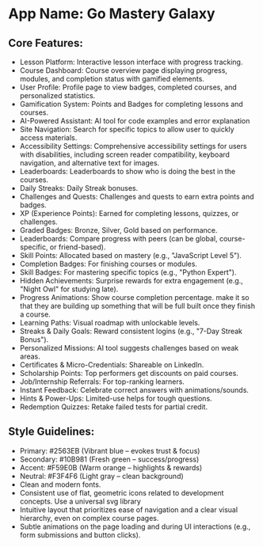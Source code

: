 # **App Name**: Go Mastery Galaxy

## Core Features:

- Lesson Platform: Interactive lesson interface with progress tracking.
- Course Dashboard: Course overview page displaying progress, modules, and completion status with gamified elements.
- User Profile: Profile page to view badges, completed courses, and personalized statistics.
- Gamification System: Points and Badges for completing lessons and courses.
- AI-Powered Assistant: AI tool for code examples and error explanation
- Site Navigation: Search for specific topics to allow user to quickly access materials.
- Accessibility Settings: Comprehensive accessibility settings for users with disabilities, including screen reader compatibility, keyboard navigation, and alternative text for images.
- Leaderboards: Leaderboards to show who is doing the best in the courses.
- Daily Streaks: Daily Streak bonuses.
- Challenges and Quests: Challenges and quests to earn extra points and badges.
- XP (Experience Points): Earned for completing lessons, quizzes, or challenges.
- Graded Badges: Bronze, Silver, Gold based on performance.
- Leaderboards: Compare progress with peers (can be global, course-specific, or friend-based).
- Skill Points: Allocated based on mastery (e.g., "JavaScript Level 5").
- Completion Badges: For finishing courses or modules.
- Skill Badges: For mastering specific topics (e.g., "Python Expert").
- Hidden Achievements: Surprise rewards for extra engagement (e.g., "Night Owl" for studying late).
- Progress Animations: Show course completion percentage. make it so that they are building up something that will be full built once they finish a course.
- Learning Paths: Visual roadmap with unlockable levels.
- Streaks & Daily Goals: Reward consistent logins (e.g., "7-Day Streak Bonus").
- Personalized Missions: AI tool suggests challenges based on weak areas.
- Certificates & Micro-Credentials: Shareable on LinkedIn.
- Scholarship Points: Top performers get discounts on paid courses.
- Job/Internship Referrals: For top-ranking learners.
- Instant Feedback: Celebrate correct answers with animations/sounds.
- Hints & Power-Ups: Limited-use helps for tough questions.
- Redemption Quizzes: Retake failed tests for partial credit.

## Style Guidelines:

- Primary: #2563EB (Vibrant blue 			– evokes trust & focus)
- Secondary: #10B981 (Fresh green 			– success/progress)
- Accent: #F59E0B (Warm orange 			– highlights & rewards)
- Neutral: #F3F4F6 (Light gray 			– clean background)
- Clean and modern fonts.
- Consistent use of flat, geometric icons related to development concepts. Use a universal svg library
- Intuitive layout that prioritizes ease of navigation and a clear visual hierarchy, even on complex course pages.
- Subtle animations on the page loading and during UI interactions (e.g., form submissions and button clicks).